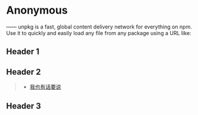 # Anonymous

—— unpkg is a fast, global content delivery network for everything on npm. Use it to quickly and easily load any file from any package using a URL like:




## Header 1

## Header 2

> * [我也有话要说](/i-have-a-say/)

## Header 3

> > 

> >